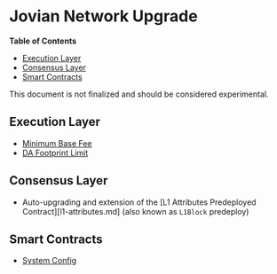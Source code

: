 # Jovian Network Upgrade

<!-- START doctoc generated TOC please keep comment here to allow auto update -->
<!-- DON'T EDIT THIS SECTION, INSTEAD RE-RUN doctoc TO UPDATE -->
**Table of Contents**

- [Execution Layer](#execution-layer)
- [Consensus Layer](#consensus-layer)
- [Smart Contracts](#smart-contracts)

<!-- END doctoc generated TOC please keep comment here to allow auto update -->

This document is not finalized and should be considered experimental.

## Execution Layer

- [Minimum Base Fee](./exec-engine.md#minimum-base-fee)
- [DA Footprint Limit](./exec-engine.md#da-footprint-limit)

## Consensus Layer

- Auto-upgrading and extension of the [L1 Attributes Predeployed Contract][l1-attributes.md]
  (also known as `L1Block` predeploy)

## Smart Contracts

- [System Config](./system-config.md)
